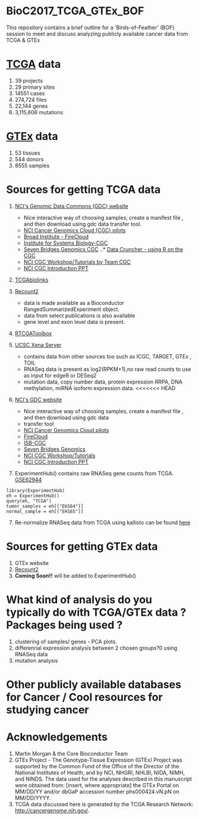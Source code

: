 # BioC2017_TCGA_GTEx_BOF

This repository contains a brief outline for a 'Birds-of-Feather' (BOF) session to meet and discuss analyzing publicly available cancer data from TCGA &amp; GTEx

#  [TCGA](https://portal.gdc.cancer.gov/) data 
1. 39 projects 
2. 29 primary sites 
3. 14551 cases 
4. 274,724 files
5. 22,144 genes 
6. 3,115,606 mutations

#  [GTEx](https://www.gtexportal.org/home/) data 
1. 53 tissues 
2. 544 donors  
3. 8555 samples  


# Sources for getting TCGA data

1. [NCI's Genomic Data Commons (GDC) website](https://portal.gdc.cancer.gov/) 
    + Nice interactive way of choosing samples, create a manifest file , and then download using gdc data transfer tool.
    + [NCI Cancer Genomics Cloud (CGC) pilots](https://cbiit.nci.nih.gov/ncip/nci-cancer-genomics-cloud-pilots/access-the-cloud-pilot-platforms)
    + [Broad Institute - FireCloud](https://software.broadinstitute.org/firecloud/)
    + [Institute for Systems Biology-CGC](http://cgc.systemsbiology.net/)
    + [Seven Bridges Genomics CGC](http://www.cancergenomicscloud.org/)
    ..* [Data Cruncher - using R on the CGC](http://docs.cancergenomicscloud.org/docs/about-data-cruncher)
    + [NCI CGC Workshop/Tutorials by Team CGC](http://teamcgc.nci.nih.gov.s3-website-us-east-1.amazonaws.com/)
    + [NCI CGC Introduction PPT](https://www.slideshare.net/SteveTsang3/the-cancer-genomics-cloud-cgc-pilots-an-introduction)
2. [TCGAbiolinks](http://bioconductor.org/packages/release/bioc/html/TCGAbiolinks.html)
3. [Recount2](https://jhubiostatistics.shinyapps.io/recount/) 
    + data is made available as a Bioconductor RangedSummarizedExperiment object.
    + data from select publications is also available
    + gene level and exon level data is present.
4. [RTCGAToolbox](https://bioconductor.org/packages/release/bioc/html/RTCGAToolbox.html)
5. [UCSC Xena Server](https://xenabrowser.net/datapages/?host=https://tcga.xenahubs.net)  
    + contains data from other sources too such as  ICGC, TARGET, GTEx , TOIL   
    + RNASeq data is present as log2(RPKM+1),no raw read counts to use as input for edgeR or DESeq2  
    + mutation data, copy number data, protein expression RRPA, DNA methylation, miRNA isoform expression data. 
<<<<<<< HEAD
5. [NCI's GDC website](https://portal.gdc.cancer.gov/) 
    + Nice interactive way of choosing samples, create a manifest file , and then download using gdc data 
    + transfer tool
    + [NCI Cancer Genomics Cloud pilots](https://cbiit.nci.nih.gov/ncip/nci-cancer-genomics-cloud-pilots/access-the-cloud-pilot-platforms)
    + [FireCloud](https://software.broadinstitute.org/firecloud/)
    + [ISB-CGC](http://cgc.systemsbiology.net/)
    + [Seven Bridges Genomics](http://www.cancergenomicscloud.org/)
    + [NCI CGC Workshop/Tutorials](http://teamcgc.nci.nih.gov.s3-website-us-east-1.amazonaws.com/)
    + [NCI CGC Introduction PPT](https://www.slideshare.net/SteveTsang3/the-cancer-genomics-cloud-cgc-pilots-an-introduction)


6. ExperimentHub() contains raw RNASeq gene counts from TCGA. [GSE62944](https://www.ncbi.nlm.nih.gov/geo/query/acc.cgi?acc=GSE62944)

```{r eval=FALSE}
library(ExperimentHub)
eh = ExperimentHub()
query(eh, "TCGA")
tumor_samples = eh[["EH164"]]
normal_sample = eh[["EH165"]]
```
7. Re-normalize RNASeq data from TCGA using kallisto can be found [here](https://www.nature.com/articles/srep39259)


# Sources for getting GTEx data 
1. GTEx website 
2. [Recount2](https://jhubiostatistics.shinyapps.io/recount/)
3. **Coming Soon!!** will be added to ExperimentHub()

# What kind of analysis do you typically do with TCGA/GTEx data ? Packages being used ? 

1. clustering of samples/ genes - PCA plots. 
2. differenrial expression analysis between 2 chosen groups?0 using RNASeq data
3. mutation analysis 

# Other publicly available databases for Cancer / Cool resources for studying cancer

# Acknowledgements

1. Martin Morgan & the Core Bioconductor Team 
2. GTEx Project - The Genotype-Tissue Expression (GTEx) Project was supported by the Common Fund  of the Office of the Director of the National Institutes of Health, and by NCI, NHGRI, NHLBI, NIDA, NIMH, and NINDS. The data used for the analyses described in this manuscript were obtained from: [insert, where appropriate] the GTEx Portal on MM/DD/YY and/or dbGaP  accession number phs000424.vN.pN  on MM/DD/YYYY.
3. TCGA data discussed here is generated by the TCGA Research Network: http://cancergenome.nih.gov/.
